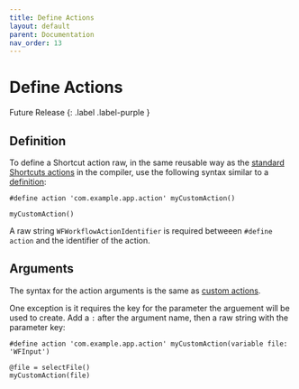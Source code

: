 ```yaml
---
title: Define Actions
layout: default
parent: Documentation
nav_order: 13
---
```


# Define Actions

Future Release
{: .label .label-purple }

## Definition

To define a Shortcut action raw, in the same reusable way as the [standard Shortcuts actions](language/actions) in the compiler, use the following syntax similar to a [definition](language/definitions):

```
#define action 'com.example.app.action' myCustomAction()

myCustomAction()
```

A raw string `WFWorkflowActionIdentifier` is required betweeen `#define action` and the identifier of the action.

## Arguments

The syntax for the action arguments is the same as [custom actions](language/custom-actions).

One exception is it requires the key for the parameter the arguement will be used to create. Add a `:` after the argument name, then a raw string with the parameter key:

```
#define action 'com.example.app.action' myCustomAction(variable file: 'WFInput')

@file = selectFile()
myCustomAction(file)
```
